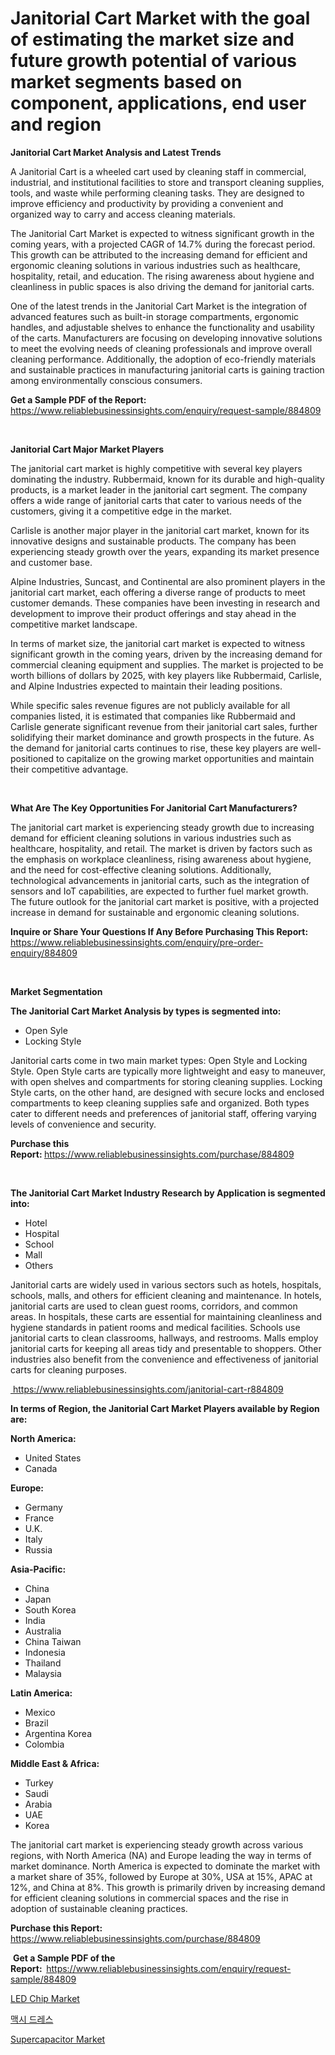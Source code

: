 <p><h1>Janitorial Cart Market with the goal of estimating the market size and future growth potential of various market segments based on component, applications, end user and region</h1></p><p><strong>Janitorial Cart Market Analysis and Latest Trends</strong></p>
<p><p>A Janitorial Cart is a wheeled cart used by cleaning staff in commercial, industrial, and institutional facilities to store and transport cleaning supplies, tools, and waste while performing cleaning tasks. They are designed to improve efficiency and productivity by providing a convenient and organized way to carry and access cleaning materials.</p><p>The Janitorial Cart Market is expected to witness significant growth in the coming years, with a projected CAGR of 14.7% during the forecast period. This growth can be attributed to the increasing demand for efficient and ergonomic cleaning solutions in various industries such as healthcare, hospitality, retail, and education. The rising awareness about hygiene and cleanliness in public spaces is also driving the demand for janitorial carts.</p><p>One of the latest trends in the Janitorial Cart Market is the integration of advanced features such as built-in storage compartments, ergonomic handles, and adjustable shelves to enhance the functionality and usability of the carts. Manufacturers are focusing on developing innovative solutions to meet the evolving needs of cleaning professionals and improve overall cleaning performance. Additionally, the adoption of eco-friendly materials and sustainable practices in manufacturing janitorial carts is gaining traction among environmentally conscious consumers.</p></p>
<p><strong>Get a Sample PDF of the Report:&nbsp;</strong> <a href="https://www.reliablebusinessinsights.com/enquiry/request-sample/884809">https://www.reliablebusinessinsights.com/enquiry/request-sample/884809</a></p>
<p>&nbsp;</p>
<p><strong>Janitorial Cart Major Market Players</strong></p>
<p><p>The janitorial cart market is highly competitive with several key players dominating the industry. Rubbermaid, known for its durable and high-quality products, is a market leader in the janitorial cart segment. The company offers a wide range of janitorial carts that cater to various needs of the customers, giving it a competitive edge in the market. </p><p>Carlisle is another major player in the janitorial cart market, known for its innovative designs and sustainable products. The company has been experiencing steady growth over the years, expanding its market presence and customer base. </p><p>Alpine Industries, Suncast, and Continental are also prominent players in the janitorial cart market, each offering a diverse range of products to meet customer demands. These companies have been investing in research and development to improve their product offerings and stay ahead in the competitive market landscape.</p><p>In terms of market size, the janitorial cart market is expected to witness significant growth in the coming years, driven by the increasing demand for commercial cleaning equipment and supplies. The market is projected to be worth billions of dollars by 2025, with key players like Rubbermaid, Carlisle, and Alpine Industries expected to maintain their leading positions.</p><p>While specific sales revenue figures are not publicly available for all companies listed, it is estimated that companies like Rubbermaid and Carlisle generate significant revenue from their janitorial cart sales, further solidifying their market dominance and growth prospects in the future. As the demand for janitorial carts continues to rise, these key players are well-positioned to capitalize on the growing market opportunities and maintain their competitive advantage.</p></p>
<p>&nbsp;</p>
<p><strong>What Are The Key Opportunities For Janitorial Cart Manufacturers?</strong></p>
<p><p>The janitorial cart market is experiencing steady growth due to increasing demand for efficient cleaning solutions in various industries such as healthcare, hospitality, and retail. The market is driven by factors such as the emphasis on workplace cleanliness, rising awareness about hygiene, and the need for cost-effective cleaning solutions. Additionally, technological advancements in janitorial carts, such as the integration of sensors and IoT capabilities, are expected to further fuel market growth. The future outlook for the janitorial cart market is positive, with a projected increase in demand for sustainable and ergonomic cleaning solutions.</p></p>
<p><strong>Inquire or Share Your Questions If Any Before Purchasing This Report:</strong> <a href="https://www.reliablebusinessinsights.com/enquiry/pre-order-enquiry/884809">https://www.reliablebusinessinsights.com/enquiry/pre-order-enquiry/884809</a></p>
<p>&nbsp;</p>
<p><strong>Market Segmentation</strong></p>
<p><strong>The Janitorial Cart Market Analysis by types is segmented into:</strong></p>
<p><ul><li>Open Syle</li><li>Locking Style</li></ul></p>
<p><p>Janitorial carts come in two main market types: Open Style and Locking Style. Open Style carts are typically more lightweight and easy to maneuver, with open shelves and compartments for storing cleaning supplies. Locking Style carts, on the other hand, are designed with secure locks and enclosed compartments to keep cleaning supplies safe and organized. Both types cater to different needs and preferences of janitorial staff, offering varying levels of convenience and security.</p></p>
<p><strong>Purchase this Report:&nbsp;</strong><a href="https://www.reliablebusinessinsights.com/purchase/884809">https://www.reliablebusinessinsights.com/purchase/884809</a></p>
<p>&nbsp;</p>
<p><strong>The Janitorial Cart Market Industry Research by Application is segmented into:</strong></p>
<p><ul><li>Hotel</li><li>Hospital</li><li>School</li><li>Mall</li><li>Others</li></ul></p>
<p><p>Janitorial carts are widely used in various sectors such as hotels, hospitals, schools, malls, and others for efficient cleaning and maintenance. In hotels, janitorial carts are used to clean guest rooms, corridors, and common areas. In hospitals, these carts are essential for maintaining cleanliness and hygiene standards in patient rooms and medical facilities. Schools use janitorial carts to clean classrooms, hallways, and restrooms. Malls employ janitorial carts for keeping all areas tidy and presentable to shoppers. Other industries also benefit from the convenience and effectiveness of janitorial carts for cleaning purposes.</p></p>
<p><a href="https://www.reliablebusinessinsights.com/janitorial-cart-r884809">&nbsp;https://www.reliablebusinessinsights.com/janitorial-cart-r884809</a></p>
<p><strong>In terms of Region, the Janitorial Cart Market Players available by Region are:</strong></p>
<p>
    <p> <strong> North America: </strong>
        <ul>
            <li>United States</li>
            <li>Canada</li>
        </ul>
        </p> 
    <p> <strong> Europe: </strong>
        <ul>
            <li>Germany</li>
            <li>France</li>
            <li>U.K.</li>
            <li>Italy</li>
            <li>Russia</li>
        </ul>
        </p> 
    <p> <strong> Asia-Pacific: </strong>
        <ul>
            <li>China</li>
            <li>Japan</li>
            <li>South Korea</li>
            <li>India</li>
            <li>Australia</li>
            <li>China Taiwan</li>
            <li>Indonesia</li>
            <li>Thailand</li>
            <li>Malaysia</li>
        </ul>
        </p> 
    <p> <strong> Latin America: </strong>
        <ul>
            <li>Mexico</li>
            <li>Brazil</li>
            <li>Argentina Korea</li>
            <li>Colombia</li>
        </ul>
        </p> 
    <p> <strong> Middle East & Africa: </strong>
        <ul>
            <li>Turkey</li>
            <li>Saudi</li>
            <li>Arabia</li>
            <li>UAE</li>
            <li>Korea</li>
        </ul>
    </p>
    </p>
<p><p>The janitorial cart market is experiencing steady growth across various regions, with North America (NA) and Europe leading the way in terms of market dominance. North America is expected to dominate the market with a market share of 35%, followed by Europe at 30%, USA at 15%, APAC at 12%, and China at 8%. This growth is primarily driven by increasing demand for efficient cleaning solutions in commercial spaces and the rise in adoption of sustainable cleaning practices.</p></p>
<p><strong>Purchase this Report: </strong><a href="https://www.reliablebusinessinsights.com/purchase/884809">https://www.reliablebusinessinsights.com/purchase/884809</a></p>
<p>&nbsp;<strong>Get a Sample PDF of the Report:&nbsp;&nbsp;</strong><a href="https://www.reliablebusinessinsights.com/enquiry/request-sample/884809">https://www.reliablebusinessinsights.com/enquiry/request-sample/884809</a></p>
<p><strong></strong></p>
<p><p><a href="https://github.com/HenrietteMills1/Market-Research-Report-List-2/blob/main/led-chip-market.md">LED Chip Market</a></p><p><a href="https://github.com/PhilToryphy7876567/Market-Research-Report-List-3/blob/main/218020644362.md">맥시 드레스</a></p><p><a href="https://view.publitas.com/reportprime-1/supercapacitor-market-global-market-share-and-ranking-overall-sales-and-demand-forecast-2024-2031/">Supercapacitor Market</a></p></p>